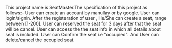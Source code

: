 This project name is SeatMaster.The specification of this project as follows:-
User can create an account by manullay or by google.
User can login/signin.
After the registeration of user , He/She can create a seat, range between [1-200].
User can reserved the seat for 3 days after that the seat will be cancel.
User can access the the seat info in which all details about seat is included.
User can Confirm the seat i.e "occupied".
And User can delete/cancel the occupied seat.
